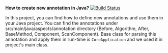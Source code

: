 **How to create new annotation in Java?** [![Build Status](https://travis-ci.org/hoseinmobasher/java-annotation.svg?branch=master)](https://travis-ci.org/hoseinmobasher/java-annotation)

In this project, you can find how to define new annotations and use them in your Java project. You can find the annotations under src/main/java/aspects/annotation directory (Before, Algorithm, After, BaseMethod, Component, ScanComponent). Base class for parsing this annotation and apply them in run-time is `CoreApplication` and we used it in project's main class.
